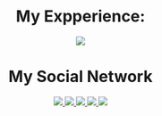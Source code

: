 <div align='center'>
  <h1>My Expperience:</h1>
  <img src='https://skillicons.dev/icons?i=html,css,js,tailwindcss,bootstrap,github,ps,ai,pr,ae,figma,xd'/>
  <h1>My Social Network</h1>
  <a href="https://www.linkedin.com/in/%EA%9C%B0%E1%B4%80%E1%B4%9B%E1%B4%87%E1%B4%8D%E1%B4%80-%E1%B4%80%CA%9C%E1%B4%8D%E1%B4%80%E1%B4%85%C9%AA-a0a749339" target="_blank">
  <img src="https://img.shields.io/badge/LinkedIn-0077B5?style=for-the-badge&logo=linkedin&logoColor=white" />
</a>

<a href="https://twitter.com/_Fatema_Ahmadi_" target="_blank">
  <img src="https://img.shields.io/badge/Twitter-1DA1F2?style=for-the-badge&logo=x&logoColor=white" />
</a>

<a href="https://instagram.com/_fatem4_" target="_blank">
  <img src="https://img.shields.io/badge/Instagram-E4405F?style=for-the-badge&logo=instagram&logoColor=white" />
</a>

<a href="https://t.me/Fatema_Ahm4di" target="_blank">
  <img src="https://img.shields.io/badge/Telegram-26A5E4?style=for-the-badge&logo=telegram&logoColor=white" />
</a>

<a href="https://wa.me/93799798302" target="_blank">
  <img src="https://img.shields.io/badge/WhatsApp-25D366?style=for-the-badge&logo=whatsapp&logoColor=white" />
</a>
</div>

<!--
**FatemaAhm4di/FatemaAhm4di** is a ✨ _special_ ✨ repository because its `README.md` (this file) appears on your GitHub profile.

Here are some ideas to get you started:

- 🔭 I’m currently working on ...
- 🌱 I’m currently learning ...
- 👯 I’m looking to collaborate on ...
- 🤔 I’m looking for help with ...
- 💬 Ask me about ...
- 📫 How to reach me: ...
- 😄 Pronouns: ...
- ⚡ Fun fact: ...
-->
